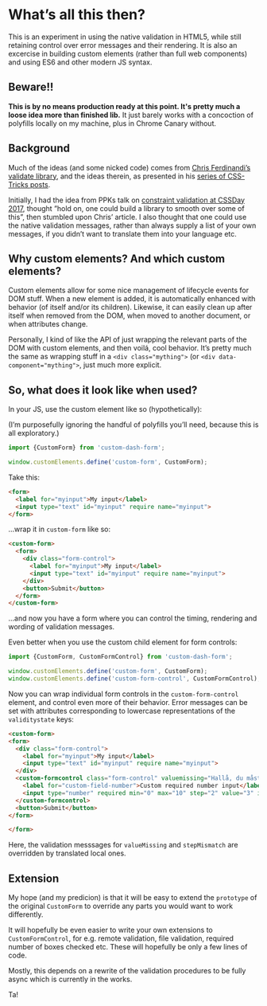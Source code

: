 # What’s all this then?

This is an experiment in using the native validation in HTML5, while still retaining
control over error messages and their rendering. It is also an excercise in building
custom elements (rather than full web components) and using ES6 and other modern
JS syntax.

## Beware!!
**This is by no means production ready at this point. It's pretty much a loose idea more than finished lib.**
It just barely works with a concoction of polyfills locally on my machine, plus in
Chrome Canary without.

## Background
Much of the ideas (and some nicked code) comes from [Chris Ferdinandi’s validate library](https://github.com/cferdinandi/validate), 
and the ideas therein, as presented in his [series of CSS-Tricks posts](https://css-tricks.com/form-validation-part-1-constraint-validation-html/).

Initially, I had the idea from PPKs talk on [constraint validation at CSSDay 2017](https://cssday.nl/2017/programme#peter-paul-koch),
thought ”hold on, one could build a library to smooth over some of this”, then stumbled upon
Chris’ article. I also thought that one could use the native validation messages, rather than
always supply a list of your own messages, if you didn’t want to translate them into your language
etc.

## Why custom elements? And which custom elements?

Custom elements allow for some nice management of lifecycle events for DOM stuff.
When a new element is added, it is automatically enhanced with behavior (of itself and/or its children).
Likewise, it can easily clean up after itself when removed from the DOM, when moved to another 
document, or when attributes change.

Personally, I kind of like the API of just wrapping the relevant parts of the DOM with
custom elements, and then voilá, cool behavior. It’s pretty much the same as wrapping 
stuff in a `<div class="mything">` (or `<div data-component="mything">`, just much more explicit.

## So, what does it look like when used?

In your JS, use the custom element like so (hypothetically):

(I’m purposefully ignoring the handful of polyfills you’ll need, because this is
all exploratory.)

```js
import {CustomForm} from 'custom-dash-form';

window.customElements.define('custom-form', CustomForm);
```

Take this:

```html
<form>
  <label for="myinput">My input</label>
  <input type="text" id="myinput" require name="myinput">
</form>
```

…wrap it in `custom-form` like so:

```html
<custom-form>
  <form>
    <div class="form-control">
      <label for="myinput">My input</label>
      <input type="text" id="myinput" require name="myinput">
    </div>
    <button>Submit</button>
  </form>
</custom-form>
```
…and now you have a form where you can control the timing, rendering and wording of 
validation messages.

Even better when you use the custom child element for form controls:

```js
import {CustomForm, CustomFormControl} from 'custom-dash-form';

window.customElements.define('custom-form', CustomForm);
window.customElements.define('custom-form-control', CustomFormControl);
```

Now you can wrap individual form controls in the `custom-form-control` element,
and control even more of their behavior. Error messages can be set with attributes
corresponding to lowercase representations of the `validitystate` keys:

```html
<custom-form>
<form>
  <div class="form-control">
    <label for="myinput">My input</label>
    <input type="text" id="myinput" require name="myinput">
  </div>
  <custom-formcontrol class="form-control" valuemissing="Hallå, du måste skriva en siffra." stepmismatch="Måste vara ett jämnt tal!">
    <label for="custom-field-number">Custom required number input</label>
    <input type="number" required min="0" max="10" step="2" value="3" id="custom-field-number">
  </custom-formcontrol>
  <button>Submit</button>
</form>

</form>
```

Here, the validation messsages for `valueMissing` and `stepMismatch` are overridden
by translated local ones.

## Extension

My hope (and my predicion) is that it will be easy to extend the `prototype` of
the original `CustomForm` to override any parts you would want to work differently.

It will hopefully be even easier to write your own extensions to `CustomFormControl`,
for e.g. remote validation, file validation, required number of boxes checked etc.
These will hopefully be only a few lines of code.

Mostly, this depends on a rewrite of the validation procedures to be fully async
which is currently in the works.

Ta!


